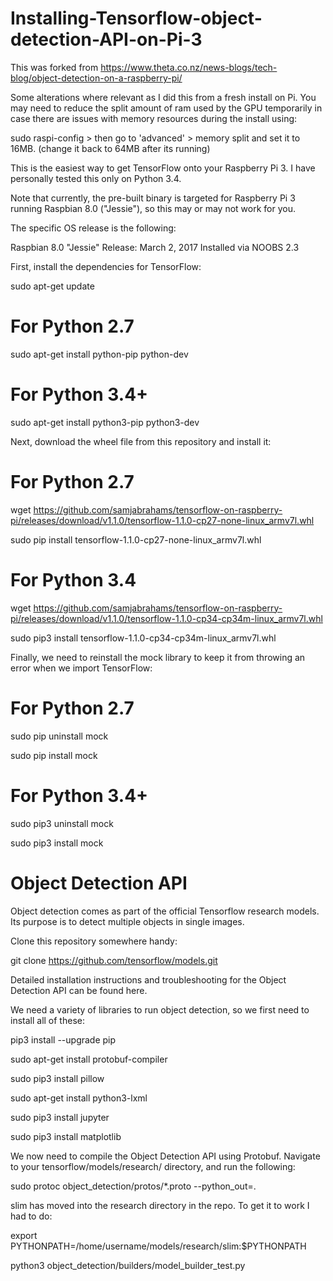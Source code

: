 # Installing-Tensorflow-object-detection-API-on-Pi-3

This was forked from https://www.theta.co.nz/news-blogs/tech-blog/object-detection-on-a-raspberry-pi/

Some alterations where relevant as I did this from a fresh install on Pi. You may need to reduce the split amount of ram used by the GPU 
temporarily in case there are issues with memory resources during the install using:

sudo raspi-config > then go to 'advanced' > memory split and set it to 16MB.
(change it back to 64MB after its running)

This is the easiest way to get TensorFlow onto your Raspberry Pi 3. I have personally tested this only on Python 3.4.

Note that currently, the pre-built binary is targeted for Raspberry Pi 3 running Raspbian 8.0 ("Jessie"), so this may or may not work for you. 

The specific OS release is the following:

Raspbian 8.0 "Jessie"
Release: March 2, 2017
Installed via NOOBS 2.3

First, install the dependencies for TensorFlow:

sudo apt-get update

# For Python 2.7

sudo apt-get install python-pip python-dev

# For Python 3.4+

sudo apt-get install python3-pip python3-dev


Next, download the wheel file from this repository and install it:

# For Python 2.7

wget https://github.com/samjabrahams/tensorflow-on-raspberry-pi/releases/download/v1.1.0/tensorflow-1.1.0-cp27-none-linux_armv7l.whl

sudo pip install tensorflow-1.1.0-cp27-none-linux_armv7l.whl

# For Python 3.4

wget https://github.com/samjabrahams/tensorflow-on-raspberry-pi/releases/download/v1.1.0/tensorflow-1.1.0-cp34-cp34m-linux_armv7l.whl

sudo pip3 install tensorflow-1.1.0-cp34-cp34m-linux_armv7l.whl

Finally, we need to reinstall the mock library to keep it from throwing an error when we import TensorFlow:

# For Python 2.7

sudo pip uninstall mock

sudo pip install mock

# For Python 3.4+

sudo pip3 uninstall mock

sudo pip3 install mock

# Object Detection API

Object detection comes as part of the official Tensorflow research models.  Its purpose is to detect multiple objects in single images.  

Clone this repository somewhere handy:

git clone https://github.com/tensorflow/models.git

Detailed installation instructions and troubleshooting for the Object Detection API can be found here.

We need a variety of libraries to run object detection, so we first need to install all of these:

pip3 install --upgrade pip

sudo apt-get install protobuf-compiler

sudo pip3 install pillow

sudo apt-get install python3-lxml

sudo pip3 install jupyter

sudo pip3 install matplotlib


We now need to compile the Object Detection API using Protobuf. Navigate to your tensorflow/models/research/ directory, and run the following:

sudo protoc object_detection/protos/*.proto --python_out=.

slim has moved into the research directory in the repo. To get it to work I had to do:

export PYTHONPATH=/home/username/models/research/slim:$PYTHONPATH

python3 object_detection/builders/model_builder_test.py
